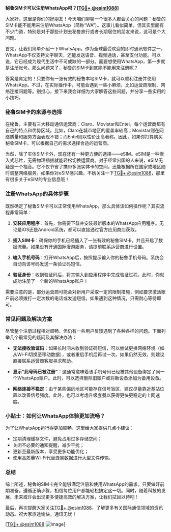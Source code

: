 **秘鲁SIM卡可以注册WhatsApp吗？[[TG💪+ @esim1088](https://t.me/s/esim1088)]**

大家好，这里是你们的好朋友！今天咱们聊聊一个很多人都会关心的问题：秘鲁的SIM卡能不能用来注册WhatsApp（简称“WA”）。这事儿看似简单，但其实里面有不少门道，特别是对于那些计划去秘鲁旅行或者长期居住的朋友来说，这可是个大问题。

首先，让我们简单介绍一下WhatsApp。作为全球最受欢迎的即时通讯软件之一，WhatsApp不仅支持文字聊天，还能发送语音、视频通话，甚至支付功能。可以说，它已经成为现代生活中不可或缺的一部分。而要想使用WhatsApp，第一步就是注册账号。那么问题来了，秘鲁的SIM卡到底能不能用来注册呢？

答案是肯定的！只要你有一张有效的秘鲁本地SIM卡，就可以顺利注册并使用WhatsApp。不过，在实际操作中，可能会遇到一些小麻烦，比如运营商限制、网络连接问题等。别担心，接下来我会详细为大家解答这些问题，并分享一些实用的小技巧。

### 秘鲁SIM卡的来源与选择

在秘鲁，主要有三大移动通信运营商：Claro、Movistar和Entel。每个运营商都有自己的特点和优势区域。比如，Claro在城市地区的覆盖率较高；Movistar则在网络质量和服务方面表现不错；而Entel则以性价比高著称。因此，如果你打算购买秘鲁SIM卡，可以根据自己的需求选择合适的运营商。

当然，除了实体SIM卡外，现在还有一种更方便的选择——eSIM。eSIM是一种嵌入式芯片，无需物理插拔就能轻松切换运营商。对于经常出国的人来说，eSIM无疑是一个福音。它不仅节省了携带多张实体卡的空间，还能根据所在国家或地区随时调整网络服务。如果你对eSIM感兴趣，不妨关注一下[TG💪+ @esim1088](https://t.me/s/esim1088)，那里有很多关于eSIM的专业信息哦！

### 注册WhatsApp的具体步骤

既然确定了秘鲁SIM卡可以正常使用WhatsApp，那么具体该如何操作呢？其实流程非常简单：

1. **安装应用程序**：首先，你需要下载并安装最新版本的WhatsApp应用程序。无论是iOS还是Android系统，都可以直接通过官方应用商店获取。
   
2. **插入SIM卡**：确保你的手机已经插入了一张有效的秘鲁SIM卡，并且开启了数据流量。如果没有开通国际漫游服务，请提前联系运营商进行设置。

3. **输入手机号码**：打开WhatsApp后，按照提示输入你的秘鲁手机号码。系统会自动向该号码发送一条验证码短信。

4. **验证身份**：收到验证码后，将其输入到应用程序中完成验证过程。此时，你就成功注册了一个新的WhatsApp账户！

需要注意的是，部分运营商可能会对新用户采取一定的限制措施，例如要求激活账户前必须拨打一定次数的电话或发送短信。如果遇到这种情况，只需耐心等待即可。

### 常见问题及解决方案

尽管整个注册过程相对顺畅，但仍有一些用户反馈遇到了各种各样的问题。下面列举几个最常见的疑问及其解决办法：

- **无法接收验证码**：如果长时间未收到验证码短信，可以尝试更换网络环境（如从Wi-Fi切换至移动数据），或者重启手机后再试一次。如果仍然无效，则建议直接联系运营商客服寻求帮助。

- **显示“此号码已被注册”**：这通常意味着该手机号码已经被其他设备绑定了同一个WhatsApp账户。此时，可以选择删除旧账户或将新设备添加为备用设备。

- **网络连接不稳定**：由于某些偏远地区可能存在信号盲区，建议尽量靠近基站位置以改善信号强度。此外，也可以考虑升级套餐以获得更快更稳定的上网速度。

### 小贴士：如何让WhatsApp体验更加流畅？

为了让WhatsApp运行得更加顺畅，这里给大家提供几点小建议：

- 定期清理缓存文件，避免占用过多存储空间；
- 关闭不必要的通知提醒，减少干扰；
- 更新至最新版本，享受更多功能优化；
- 使用高质量Wi-Fi代替蜂窝数据进行大型文件传输。

### 总结

综上所述，秘鲁的SIM卡完全能够满足注册和使用WhatsApp的需求。只要做好前期准备，遵循正确步骤，相信每位用户都能轻松搞定这一切。同时，随着科技的发展，未来或许会出现更多便捷高效的解决方案，让我们拭目以待吧！

最后，再次提醒大家关注[TG💪+ @esim1088](https://t.me/s/esim1088)，了解更多有关国际通信领域的资讯动态。祝大家旅途愉快，通讯无忧！

[[TG💪+ @esim1088](https://t.me/s/esim1088) ![Image](https://i.postimg.cc/4NQfJmqS/Snipaste-2025-05-13-00-14-12.png)]